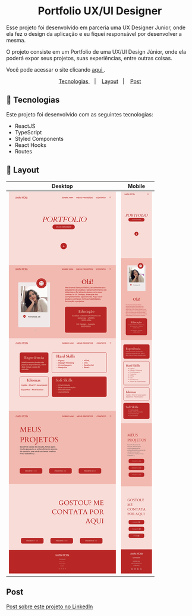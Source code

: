 <h1 align="center"> Portfolio UX/UI Designer </h1>
<p align="left"> Esse projeto foi desenvolvido em parceria uma UX Designer Junior, onde ela fez o design da aplicação e eu fiquei responsável por desenvolver a mesma. </p>
<p> O projeto consiste em um Portfolio de uma UX/UI Design Júnior, onde ela poderá expor seus projetos, suas experiências, entre outras coisas. </p>
<p> Você pode acessar o site clicando <a href="https://samyra-vitoria.netlify.app/"> aqui </a>. </p> 

<p align="center">
  <a href="#tecnologias"> Tecnologias </a>&nbsp;&nbsp;&nbsp;|&nbsp;&nbsp;&nbsp;
  <a href="#layout">Layout</a>&nbsp;&nbsp;&nbsp;|&nbsp;&nbsp;&nbsp;
  <a href="#post"> Post</a>
</p>

## <div id="tecnologias">🚀 Tecnologias </div>

Este projeto foi desenvolvido com as seguintes tecnologias:

- ReactJS
- TypeScript
- Styled Components
- React Hooks
- Routes

## <div id="layout"> 🔖 Layout </div>

| Desktop | Mobile  |
------------------- | ------------------- 
<img src="https://github.com/Cr1stofe/Portfolio-SV/blob/82d9b5718d97f0d611e45698b652859391216408/Layouts/porftolio-desktop.png"> | <img src="https://github.com/Cr1stofe/Portfolio-SV/blob/d8e9fa60b50f1267c8ab40c89cd944388a5f9991/Layouts/portfolio-mobile.jpg">

## <div id="post"> Post </div>

<a href="https://www.linkedin.com/feed/update/urn:li:activity:7059204896574611456/](https://www.linkedin.com/posts/cristofe-albuquerque_react-desenvolvimento-frontend-activity-7062424585882734592-gxFl?utm_source=share&utm_medium=member_desktop"> Post sobre este projeto no Linkedln </a>
